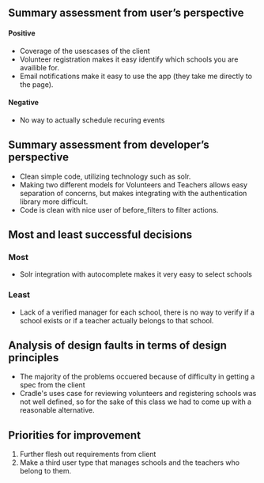 ## Summary assessment from user’s perspective
#### Positive
- Coverage of the usescases of the client
- Volunteer registration makes it easy identify which schools you are availible for.
- Email notifications make it easy to use the app (they take me directly to the page).

#### Negative
- No way to actually schedule recuring events

## Summary assessment from developer’s perspective
- Clean simple code, utilizing technology such as solr.
- Making two different models for Volunteers and Teachers allows easy separation of concerns, but makes integrating with the authentication library more difficult.
- Code is clean with nice user of before_filters to filter actions.



## Most and least successful decisions
### Most
- Solr integration with autocomplete makes it very easy to select schools

### Least
- Lack of a verified manager for each school, there is no way to verify if a school exists or if a teacher actually belongs to that school.


## Analysis of design faults in terms of design principles
- The majority of the problems occuered because of difficulty in getting a spec from the client
- Cradle's uses case for reviewing volunteers and registering schools was not well defined, so for the sake of this class we had to come up with a reasonable alternative.

## Priorities for improvement
1. Further flesh out requirements from client
2. Make a third user type that manages schools and the teachers who belong to them.